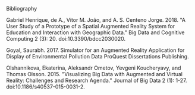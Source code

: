 Bibliography

Gabriel Henrique, de A., Vitor M. João, and A. S. Centeno Jorge. 2018. "A User Study of a Prototype of a Spatial Augmented Reality System for Education and Interaction with Geographic Data." Big Data and Cognitive Computing 2 (3): 20. doi:10.3390/bdcc2030020.

Goyal, Saurabh. 2017. Simulator for an Augmented Reality Application for Display of Environmental Pollution Data ProQuest Dissertations Publishing.

Olshannikova, Ekaterina, Aleksandr Ometov, Yevgeni Koucheryavy, and Thomas Olsson. 2015. "Visualizing Big Data with Augmented and Virtual Reality: Challenges and Research Agenda." Journal of Big Data 2 (1): 1-27. doi:10.1186/s40537-015-0031-2.